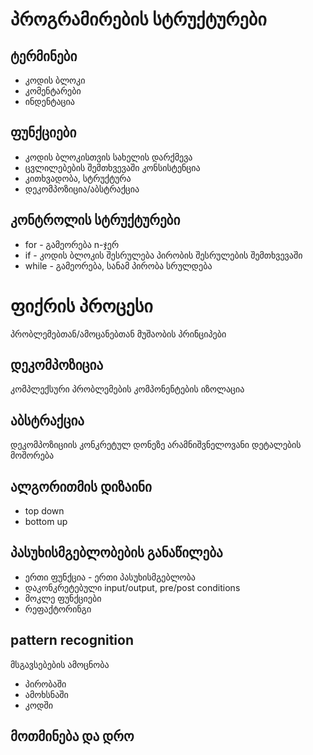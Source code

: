# პროგრამირების სტრუქტურები

<!-- v -->

## ტერმინები
- კოდის ბლოკი
- კომენტარები
- ინდენტაცია

<!-- v -->

## ფუნქციები
- კოდის ბლოკისთვის სახელის დარქმევა
- ცვლილებების შემთხვევაში კონსისტენცია
- კითხვადობა, სტრუქტურა
- დეკომპოზიცია/აბსტრაქცია

<!-- v -->

## კონტროლის სტრუქტურები
- for - გამეორება n-ჯერ
- if - კოდის ბლოკის შესრულება პირობის შესრულების შემთხვევაში
- while - გამეორება, სანამ პირობა სრულდება

<!-- s -->

# ფიქრის პროცესი
პრობლემებთან/ამოცანებთან მუშაობის პრინციპები


<!-- v -->

## დეკომპოზიცია
კომპლექსური პრობლემების კომპონენტების იზოლაცია

<!-- v -->

## აბსტრაქცია
დეკომპოზიციის კონკრეტულ დონეზე არამნიშვნელოვანი დეტალების მოშორება

<!-- v -->

## ალგორითმის დიზაინი
- top down
- bottom up

<!-- v -->

## პასუხისმგებლობების განაწილება
- ერთი ფუნქცია - ერთი პასუხისმგებლობა
- დაკონკრეტებული input/output, pre/post conditions
- მოკლე ფუნქციები
- რეფაქტორინგი

<!-- v -->
## pattern recognition
მსგავსებების ამოცნობა
- პირობაში
- ამოხსნაში
- კოდში

<!-- v -->

## მოთმინება და დრო

